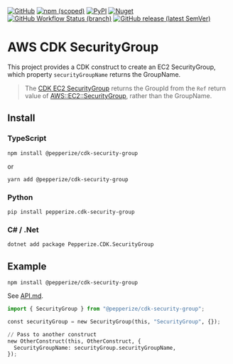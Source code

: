 [![GitHub](https://img.shields.io/github/license/pepperize/cdk-security-group?style=flat-square)](https://github.com/pepperize/cdk-security-group/blob/main/LICENSE)
[![npm (scoped)](https://img.shields.io/npm/v/@pepperize/cdk-security-group?style=flat-square)](https://www.npmjs.com/package/@pepperize/cdk-security-group)
[![PyPI](https://img.shields.io/pypi/v/pepperize.cdk-security-group?style=flat-square)](https://pypi.org/project/pepperize.cdk-security-group/)
[![Nuget](https://img.shields.io/nuget/v/Pepperize.CDK.SecurityGroup?style=flat-square)](https://www.nuget.org/packages/Pepperize.CDK.SecurityGroup/)
[![GitHub Workflow Status (branch)](https://img.shields.io/github/workflow/status/pepperize/cdk-security-group/release/main?label=release&style=flat-square)](https://github.com/pepperize/cdk-security-group/actions/workflows/release.yml)
[![GitHub release (latest SemVer)](https://img.shields.io/github/v/release/pepperize/cdk-security-group?sort=semver&style=flat-square)](https://github.com/pepperize/cdk-security-group/releases)

# AWS CDK SecurityGroup

This project provides a CDK construct to create an EC2 SecurityGroup, which property `securityGroupName` returns the
GroupName.

> The [CDK EC2 SecurityGroup](https://docs.aws.amazon.com/cdk/api/v1/docs/@aws-cdk_aws-ec2.SecurityGroup.html)
> returns the GroupId from the `Ref` return value of [AWS::EC2::SecurityGroup](https://docs.aws.amazon.com/de_de/AWSCloudFormation/latest/UserGuide/aws-properties-ec2-security-group.html),
> rather than the GroupName.

## Install

### TypeScript

```shell
npm install @pepperize/cdk-security-group
```

or

```shell
yarn add @pepperize/cdk-security-group
```

### Python

```shell
pip install pepperize.cdk-security-group
```

### C# / .Net

```
dotnet add package Pepperize.CDK.SecurityGroup
```

## Example

```shell
npm install @pepperize/cdk-security-group
```

See [API.md](https://github.com/pepperize/cdk-security-group/blob/main/API.md).

```python
import { SecurityGroup } from "@pepperize/cdk-security-group";

const securityGroup = new SecurityGroup(this, "SecurityGroup", {});

// Pass to another construct
new OtherConstruct(this, OtherConstruct, {
  SecurityGroupName: securityGroup.securityGroupName,
});
```
